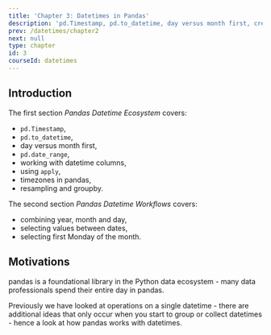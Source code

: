 ```yaml
---
title: 'Chapter 3: Datetimes in Pandas'
description: 'pd.Timestamp, pd.to_datetime, day versus month first, creating date ranges, working with datetime columns, timezones, resampling, groupby.'
prev: /datetimes/chapter2
next: null
type: chapter
id: 3
courseId: datetimes
---
```


<exercise id="1" title="Introduction" >

## Introduction

The first section *Pandas Datetime Ecosystem* covers:

- `pd.Timestamp`,
- `pd.to_datetime`,
- day versus month first,
- `pd.date_range`,
- working with datetime columns,
- using `apply`,
- timezones in pandas,
- resampling and groupby.

The second section *Pandas Datetime Workflows* covers:

- combining year, month and day,
- selecting values between dates,
- selecting first Monday of the month.


## Motivations

pandas is a foundational library in the Python data ecosystem - many data professionals spend their entire day in pandas.

Previously we have looked at operations on a single datetime - there are additional ideas that only occur when you start to group or collect datetimes - hence a look at how pandas works with datetimes.

</exercise>

<exercise id="2" title="Pandas Datetime Ecosystem" type="slides">
<slides source="datetimes/pandas-tools"></slides>
</exercise>

<exercise id="3" title="Pandas Datetime Patterns" type="slides">
<slides source="datetimes/pandas-patterns"></slides>
</exercise>
